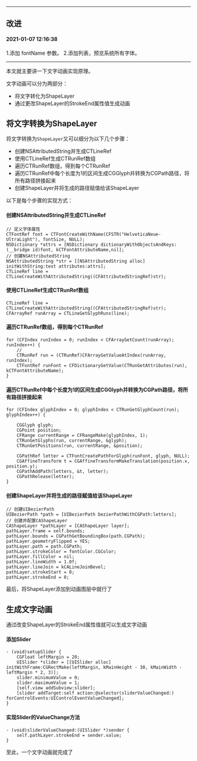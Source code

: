 
---
## 改进

#### 2021-01-07 12:16:38
1.添加 fontName 参数。
2.添加列表，预览系统所有字体。

---

本文就主要讲一下文字动画实现原理。

文字动画可以分为两部分：

* 将文字转化为ShapeLayer
* 通过更改ShapeLayer的StrokeEnd属性值生成动画
## 将文字转换为ShapeLayer
将文字转换为`ShapeLayer`又可以细分为以下几个步骤：

* 创建NSAttributedString并生成CTLineRef
* 使用CTLineRef生成CTRunRef数组
* 遍历CTRunRef数组，得到每个CTRunRef
* 遍历CTRunRef中每个长度为1的区间生成CGGlyph并转换为CGPath路径，将所有路径拼接起来
* 创建ShapeLayer并将生成的路径赋值给该ShapeLayer

以下是每个步骤的实现方式：

#### 创建NSAttributedString并生成CTLineRef
```
// 定义字体属性
CTFontRef font = CTFontCreateWithName(CFSTR("HelveticaNeue-UltraLight"), fontSize, NULL);
NSDictionary *attrs = [NSDictionary dictionaryWithObjectsAndKeys:(__bridge id)font, kCTFontAttributeName,nil];
// 创建NSAttributedString
NSAttributedString *str = [[NSAttributedString alloc] initWithString:text attributes:attrs];
CTLineRef line = CTLineCreateWithAttributedString((CFAttributedStringRef)str);
```
#### 使用CTLineRef生成CTRunRef数组
```
CTLineRef line = CTLineCreateWithAttributedString((CFAttributedStringRef)str);
CFArrayRef runArray = CTLineGetGlyphRuns(line);
```
#### 遍历CTRunRef数组，得到每个CTRunRef
```
for (CFIndex runIndex = 0; runIndex < CFArrayGetCount(runArray); runIndex++) {
	// 
	CTRunRef run = (CTRunRef)CFArrayGetValueAtIndex(runArray, runIndex);
	CTFontRef runFont = CFDictionaryGetValue(CTRunGetAttributes(run), kCTFontAttributeName);
}
```
#### 遍历CTRunRef中每个长度为1的区间生成CGGlyph并转换为CGPath路径，将所有路径拼接起来
```
for (CFIndex glyphIndex = 0; glyphIndex < CTRunGetGlyphCount(run); glyphIndex++) {
      
	CGGlyph glyph;
	CGPoint position;
	CFRange currentRange = CFRangeMake(glyphIndex, 1);
	CTRunGetGlyphs(run, currentRange, &glyph);
	CTRunGetPositions(run, currentRange, &position);
            
	CGPathRef letter = CTFontCreatePathForGlyph(runFont, glyph, NULL);
	CGAffineTransform t = CGAffineTransformMakeTranslation(position.x, position.y);
	CGPathAddPath(letters, &t, letter);
	CGPathRelease(letter);
}
```
#### 创建ShapeLayer并将生成的路径赋值给该ShapeLayer
```
// 创建UIBezierPath
UIBezierPath *path = [UIBezierPath bezierPathWithCGPath:letters];
// 创建并配置CAShapeLayer
CAShapeLayer *pathLayer = [CAShapeLayer layer];
pathLayer.frame = self.bounds;
pathLayer.bounds = CGPathGetBoundingBox(path.CGPath);
pathLayer.geometryFlipped = YES;
pathLayer.path = path.CGPath;
pathLayer.strokeColor = fontColor.CGColor;
pathLayer.fillColor = nil;
pathLayer.lineWidth = 1.0f;
pathLayer.lineJoin = kCALineJoinBevel;
pathLayer.strokeStart = 0;
pathLayer.strokeEnd = 0;
```
最后，将ShapeLayer添加到动画图层中就行了
## 生成文字动画
通过改变ShapeLayer的StrokeEnd属性值就可以生成文字动画
#### 添加Slider
```
- (void)setupSlider {
    CGFloat leftMargin = 20;
    UISlider *slider = [[UISlider alloc] initWithFrame:CGRectMake(leftMargin, kMainHeight - 30, kMainWidth - leftMargin * 2, 3)];
    slider.minimumValue = 0;
    slider.maximumValue = 1;
    [self.view addSubview:slider];
    [slider addTarget:self action:@selector(sliderValueChanged:) forControlEvents:UIControlEventValueChanged];
}
```
#### 实现Slider的ValueChange方法
```
- (void)sliderValueChanged:(UISlider *)sender {
    self.pathLayer.strokeEnd = sender.value;
}
```
至此，一个文字动画就完成了
